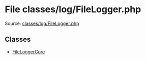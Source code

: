 File classes/log/FileLogger.php
=========

Source: [classes/log/FileLogger.php](https://github.com/PrestaShop/PrestaShop/blob/1.5.0.5/classes/log/FileLogger.php)


Classes
-------

* [FileLoggerCore](class.FileLoggerCore.md)

